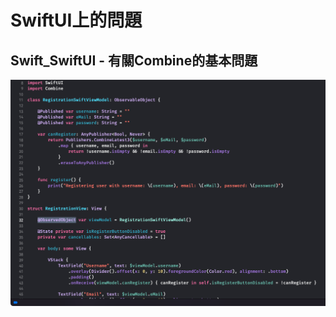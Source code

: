 # SwiftUI上的問題

## Swift_SwiftUI - 有關Combine的基本問題
![Swift_SwiftUI - 有關Combine的基本問題](./_GIF_/Swift_SwiftUI.png)

